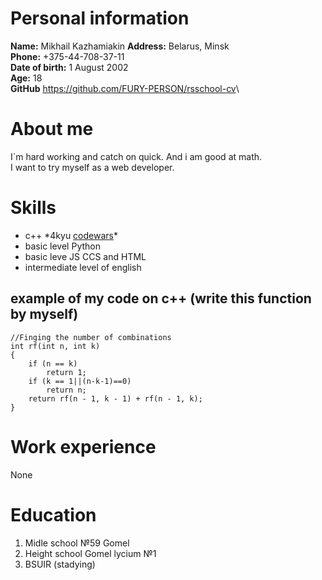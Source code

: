 # Personal information

**Name:** Mikhail Kazhamiakin
**Address:** Belarus, Minsk\
**Phone:** +375-44-708-37-11\
**Date of birth:** 1 August 2002\
**Age:** 18\
**GitHub** <https://github.com/FURY-PERSON/rsschool-cv>\

# About me

I`m hard working and catch on quick. And i am good at math.\
I want to try myself as a web developer.

# Skills

- с++ \*4kyu [codewars](https://www.codewars.com/users/fury-person)\*
- basic level Python
- basic leve JS CCS and HTML
- intermediate level of english

## example of my code on c++ (write this function by myself)

```
//Finging the number of combinations
int rf(int n, int k)
{
	if (n == k)
		return 1;
	if (k == 1||(n-k-1)==0)
		return n;
	return rf(n - 1, k - 1) + rf(n - 1, k);
}
```

# Work experience

None

# Education

1. Midle school №59 Gomel
1. Height school Gomel lycium №1
1. BSUIR (stadying)
